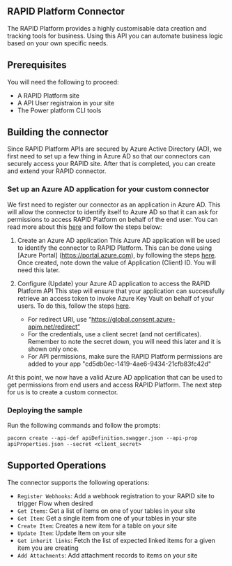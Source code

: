## RAPID Platform Connector
The RAPID Platform provides a highly customisable data creation and tracking tools for business. Using this API you can automate business logic based on your own specific needs.

## Prerequisites
You will need the following to proceed:
* A RAPID Platform site
* A API User registraion in your site
* The Power platform CLI tools

## Building the connector 
Since RAPID Platform APIs are secured by Azure Active Directory (AD), we first need to set up a few thing in Azure AD so that our connectors can securely access your RAPID site.  After that is completed, you can create and extend your RAPID connector.

### Set up an Azure AD application for your custom connector
We first need to register our connector as an application in Azure AD.  This will allow the connector to identify itself to Azure AD so that it can ask for permissions to access RAPID Platform on behalf of the end user.  You can read more about this [here](https://docs.microsoft.com/en-us/azure/active-directory/develop/authentication-scenarios) and follow the steps below:

1. Create an Azure AD application
This Azure AD application will be used to identify the connector to RAPID Platform.  This can be done using [Azure Portal] (https://portal.azure.com), by following the steps [here](https://docs.microsoft.com/en-us/azure/active-directory/develop/quickstart-register-app).  Once created, note down the value of Application (Client) ID.  You will need this later.

2. Configure (Update) your Azure AD application to access the RAPID Platform API
This step will ensure that your application can successfully retrieve an access token to invoke Azure Key Vault on behalf of your users.  To do this, follow the steps [here](https://docs.microsoft.com/en-us/azure/active-directory/develop/quickstart-configure-app-access-web-apis).
    - For redirect URI, use “https://global.consent.azure-apim.net/redirect”
    - For the credentials, use a client secret (and not certificates).  Remember to note the secret down, you will need this later and it is shown only once.
    - For API permissions, make sure the RAPID Platform permissions are added to your app "cd5db0ec-1419-4ae6-9434-21cfb83fc42d"
   
At this point, we now have a valid Azure AD application that can be used to get permissions from end users and access RAPID Platform.  The next step for us is to create a custom connector.

### Deploying the sample
Run the following commands and follow the prompts:

```paconn
paconn create --api-def apiDefinition.swagger.json --api-prop apiProperties.json --secret <client_secret>
```

## Supported Operations
The connector supports the following operations:
* `Register Webhooks`: Add a webhook registration to your RAPID site to trigger Flow when desired
* `Get Items`: Get a list of items on one of your tables in your site
* `Get Item`: Get a single item from one of your tables in your site
* `Create Item`: Creates a new item for a table on your site
* `Update Item`: Update Item on your site
* `Get inherit links`: Fetch the list of expected linked items for a given item you are creating
* `Add Attachments`: Add attachment records to items on your site